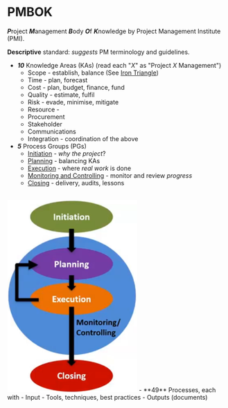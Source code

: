 # PMBOK

***P***roject ***M***anagement ***B***ody ***O***f ***K***nowledge by Project Management Institute (PMI).

**Descriptive** standard: *suggests* PM terminology and guidelines.

- **_10_** Knowledge Areas (KAs) (read each "_X_" as "Project _X_ Management")
	- Scope - establish, balance (See [Iron Triangle](iron_triangle.md))
	- Time - plan, forecast
	- Cost - plan, budget, finance, fund
	- Quality - estimate, fulfil
	- Risk - evade, minimise, mitigate
	- Resource -
	- Procurement
	- Stakeholder
	- Communications
	- Integration - coordination of the above
- **_5_** Process Groups (PGs)
	- [Initiation](../initiation/initiation.md) - _why the project_?
	- [Planning](../planning/planning.md) - balancing KAs
	- [Execution](../execution/execution.md) - where _real work_ is done
	- [Monitoring and Controlling](../monitoring_and_controlling/monitoring_and_controlling.md) - monitor and review _progress_
	- [Closing](../closing/closing.md) - delivery, audits, lessons
<br>
<img src="pmbok_processes.png" width="300"/>
- **49** Processes, each with
	- Input
	- Tools, techniques, best practices
	- Outputs (documents)